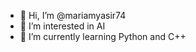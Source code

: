 - 👋 Hi, I’m @mariamyasir74
- 👀 I’m interested in AI
- 🌱 I’m currently learning Python and C++ 

<!---
mariamyasir74/mariamyasir74 is a ✨ special ✨ repository because its `README.md` (this file) appears on your GitHub profile.
You can click the Preview link to take a look at your changes.
--->
